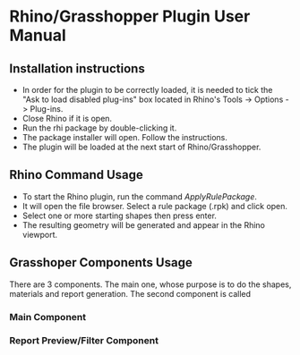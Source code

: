 # Rhino/Grasshopper Plugin User Manual

## Installation instructions

- In order for the plugin to be correctly loaded, it is needed to tick the "Ask to load disabled plug-ins" box located in Rhino's Tools -> Options -> Plug-ins.
- Close Rhino if it is open.
- Run the rhi package by double-clicking it.
- The package installer will open. Follow the instructions.
- The plugin will be loaded at the next start of Rhino/Grasshopper.

## Rhino Command Usage

- To start the Rhino plugin, run the command *ApplyRulePackage*.
- It will open the file browser. Select a rule package (.rpk) and click open.
- Select one or more starting shapes then press enter.
- The resulting geometry will be generated and appear in the Rhino viewport.

## Grasshoper Components Usage

There are 3 components. The main one, whose purpose is to do the shapes, materials and report generation. The second component is called 

### Main Component

### Report Preview/Filter Component
